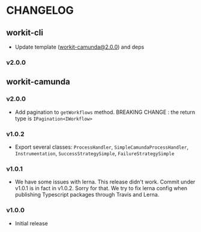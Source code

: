 # CHANGELOG

## workit-cli

-   Update template (workit-camunda@2.0.0) and deps

### v2.0.0

## workit-camunda

### v2.0.0

-   Add pagination to `getWorkflows` method. BREAKING CHANGE : the return type is `IPagination<IWorkflow>` 

### v1.0.2

-   Export several classes: `ProcessHandler`, `SimpleCamundaProcessHandler`, `Instrumentation`, `SuccessStrategySimple`, `FailureStrategySimple`

### v1.0.1

-   We have some issues with lerna. This release didn't work. Commit under v1.0.1 is in fact in v1.0.2.
Sorry for that. We try to fix lerna config when publishing Typescript packages through Travis and Lerna.

### v1.0.0

-   Initial release
